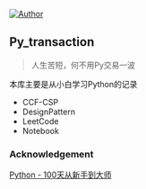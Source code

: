 [![Author](https://img.shields.io/badge/Author-mr__menand-yellowgreen.svg)](https://mrmenand.github.io/)

## Py_transaction
>人生苦短，何不用Py交易一波

本库主要是从小白学习Python的记录
* CCF-CSP 
* DesignPattern 
* LeetCode 
* Notebook 



### Acknowledgement
[Python - 100天从新手到大师](https://github.com/jackfrued/Python-100-Days)

